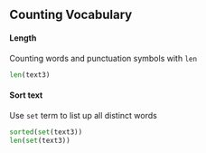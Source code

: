 ## Counting Vocabulary

#### Length

Counting words and punctuation symbols with `len`

```python
len(text3)
```

#### Sort text

Use `set` term to list up all distinct words

```python
sorted(set(text3))
len(set(text3))
```
